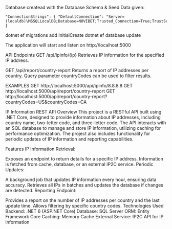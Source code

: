 Database createad with the Database Schema & Seed Data given:

    "ConnectionStrings": { "DefaultConnection": "Server=(localdb)\MSSQLLocalDB;Database=NOVIBET;Trusted_Connection=True;TrustServerCertificate=True;MultipleActiveResultSets=true" }
dotnet ef migrations add InitialCreate dotnet ef database update

The application will start and listen on http://localhost:5000

API Endpoints
GET /api/ipinfo/{ip}
Retrieves IP information for the specified IP address.

GET /api/report/country-report
Returns a report of IP addresses per country. Query parameter countryCodes can be used to filter results.

EXAMPLES
GET http://localhost:5000/api/ipinfo/8.8.8.8
GET http://localhost:5000/api/report/country-report
GET http://localhost:5000/api/report/country-report?countryCodes=US&countryCodes=CA

IP Information REST API Overview This project is a RESTful API built using .NET Core, designed to provide information about IP addresses, including country name, two-letter code, and three-letter code. The API interacts with an SQL database to manage and store IP information, utilizing caching for performance optimization. The project also includes functionality for periodic updates of IP information and reporting capabilities.

Features IP Information Retrieval:

Exposes an endpoint to return details for a specific IP address. Information is fetched from cache, database, or an external IP2C service. Periodic Updates:

A background job that updates IP information every hour, ensuring data accuracy. Retrieves all IPs in batches and updates the database if changes are detected. Reporting Endpoint:

Provides a report on the number of IP addresses per country and the last update time. Allows filtering by specific country codes. Technologies Used Backend: .NET 6 (ASP.NET Core) Database: SQL Server ORM: Entity Framework Core Caching: Memory Cache External Service: IP2C API for IP information
